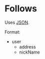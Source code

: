 # Follows
Uses [JSON](https://www.json.org/).

Format:
 - user
	 - address
	 - nickName

<!--stackedit_data:
eyJoaXN0b3J5IjpbLTU5NzQwNjUzOCw3MzA5OTgxMTZdfQ==
-->